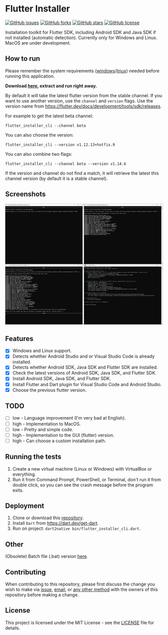 # Flutter Installer

[![GitHub issues](https://img.shields.io/github/issues/daffaalam/flutter_installer_cli)](https://github.com/daffaalam/flutter_installer_cli/issues)
[![GitHub forks](https://img.shields.io/github/forks/daffaalam/flutter_installer_cli)](https://github.com/daffaalam/flutter_installer_cli/network)
[![GitHub stars](https://img.shields.io/github/stars/daffaalam/flutter_installer_cli)](https://github.com/daffaalam/flutter_installer_cli/stargazers)
[![GitHub license](https://img.shields.io/github/license/daffaalam/flutter_installer_cli)](https://github.com/daffaalam/flutter_installer_cli/blob/master/LICENSE)

Installation toolkit for Flutter SDK, including Android SDK and Java SDK if not installed (automatic detection). Currently only for Windows and Linux. MacOS are under development.

## How to run

Please remember the system requirements ([windows](https://flutter.dev/docs/get-started/install/windows#system-requirements)/[linux](https://flutter.dev/docs/get-started/install/linux#system-requirements)) needed before running this application.

**Download [here](https://github.com/daffaalam/flutter_installer_cli/releases/latest), extract and run right away.**

By default it will take the latest flutter version from the stable channel. If you want to use another version, use the `channel` and `version` flags. Use the version name from https://flutter.dev/docs/development/tools/sdk/releases.

For example to get the latest beta channel:
```
flutter_installer_cli --channel beta
```
You can also choose the version:
```
flutter_installer_cli --version v1.12.13+hotfix.9
```
You can also combine two flags:
```
flutter_installer_cli --channel beta --version v1.14.6
```

If the version and channel do not find a match, it will retrieve the latest this channel version (by default it is a stable channel).

## Screenshots

![screenshot](screenshots/screenshot.png)

## Features

- [x] Windows and Linux support.
- [x] Detects whether Android Studio and or Visual Studio Code is already installed.
- [x] Detects whether Android SDK, Java SDK and Flutter SDK are installed.
- [x] Check the latest versions of Android SDK, Java SDK, and Flutter SDK.
- [x] Install Android SDK, Java SDK, and Flutter SDK.
- [x] Install Flutter and Dart plugin for Visual Studio Code and Android Studio.
- [x] Choose the previous flutter version.

## TODO

- [ ] low - Language improvement (I'm very bad at English).
- [ ] high - Implementation to MacOS.
- [ ] low - Pretty and simple code.
- [ ] high - Implementation to the GUI (flutter) version.
- [ ] high - Can choose a custom installation path.

## Running the tests

1. Create a new virtual machine (Linux or Windows) with VirtualBox or everything.
2. Run it from Command Prompt, PowerShell, or Terminal, don't run it from double click, so you can see the crash message before the program exits.

## Deployment

1. Clone or download this [repository](https://github.com/daffaalam/flutter_installer_cli).
2. Install `Dart` from https://dart.dev/get-dart.
3. Run on project: `dart2native bin/flutter_installer_cli.dart`.

## Other

(Obsolete) Batch file (.bat) version [here](https://github.com/daffaalam/flutter-installer).

## Contributing

When contributing to this repository, please first discuss the change you wish to make via [issue](https://github.com/daffaalam/flutter_installer_cli/issues), [email](mailto:daffaalam@gmail.com), or [any other method](https://s.id/bio-daffa) with the owners of this repository before making a change.

## License

This project is licensed under the MIT License - see the [LICENSE](LICENSE) file for details.
